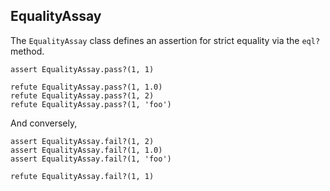 ## EqualityAssay

The `EqualityAssay` class defines an assertion for strict equality via
the `eql?` method.

    assert EqualityAssay.pass?(1, 1)

    refute EqualityAssay.pass?(1, 1.0)
    refute EqualityAssay.pass?(1, 2)
    refute EqualityAssay.pass?(1, 'foo')

And conversely,

    assert EqualityAssay.fail?(1, 2)
    assert EqualityAssay.fail?(1, 1.0)
    assert EqualityAssay.fail?(1, 'foo')

    refute EqualityAssay.fail?(1, 1)

